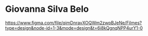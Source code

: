 # Giovanna Silva Belo

https://www.figma.com/file/qimDnravXOQWm2zwpBJeNe/Filmes?type=design&node-id=1-3&mode=design&t=6i8kQgnqNPP4urY1-0
